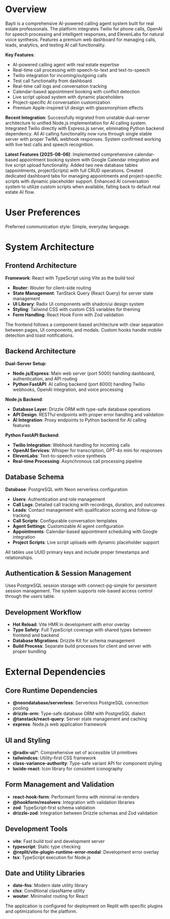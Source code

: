 # Overview

Bayti is a comprehensive AI-powered calling agent system built for real estate professionals. The platform integrates Twilio for phone calls, OpenAI for speech processing and intelligent responses, and ElevenLabs for natural voice synthesis. Features a premium web dashboard for managing calls, leads, analytics, and testing AI call functionality.

**Key Features**: 
- AI-powered calling agent with real estate expertise
- Real-time call processing with speech-to-text and text-to-speech
- Twilio integration for incoming/outgoing calls
- Test call functionality from dashboard
- Real-time call logs and conversation tracking
- Calendar-based appointment booking with conflict detection
- Live script upload system with dynamic placeholders
- Project-specific AI conversation customization
- Premium Apple-inspired UI design with glassmorphism effects

**Recent Integration**: Successfully migrated from unstable dual-server architecture to unified Node.js implementation for AI calling system. Integrated Twilio directly with Express.js server, eliminating Python backend dependency. All AI calling functionality now runs through single stable server with proper TwiML webhook responses. System confirmed working with live test calls and speech recognition.

**Latest Features (2025-08-06)**: Implemented comprehensive calendar-based appointment booking system with Google Calendar integration and live script upload functionality. Added two new database tables (appointments, projectScripts) with full CRUD operations. Created dedicated dashboard tabs for managing appointments and project-specific scripts with dynamic placeholder support. Enhanced AI conversation system to utilize custom scripts when available, falling back to default real estate AI flow.

# User Preferences

Preferred communication style: Simple, everyday language.

# System Architecture

## Frontend Architecture

**Framework**: React with TypeScript using Vite as the build tool
- **Router**: Wouter for client-side routing
- **State Management**: TanStack Query (React Query) for server state management
- **UI Library**: Radix UI components with shadcn/ui design system
- **Styling**: Tailwind CSS with custom CSS variables for theming
- **Form Handling**: React Hook Form with Zod validation

The frontend follows a component-based architecture with clear separation between pages, UI components, and modals. Custom hooks handle mobile detection and toast notifications.

## Backend Architecture

**Dual-Server Setup**: 
- **Node.js/Express**: Main web server (port 5000) handling dashboard, authentication, and API routing
- **Python FastAPI**: AI calling backend (port 8000) handling Twilio webhooks, OpenAI integration, and voice processing

**Node.js Backend**:
- **Database Layer**: Drizzle ORM with type-safe database operations
- **API Design**: RESTful endpoints with proper error handling and validation
- **AI Integration**: Proxy endpoints to Python backend for AI calling features

**Python FastAPI Backend**:
- **Twilio Integration**: Webhook handling for incoming calls
- **OpenAI Services**: Whisper for transcription, GPT-4o mini for responses
- **ElevenLabs**: Text-to-speech voice synthesis
- **Real-time Processing**: Asynchronous call processing pipeline

## Database Schema

**Database**: PostgreSQL with Neon serverless configuration
- **Users**: Authentication and role management
- **Call Logs**: Detailed call tracking with recordings, duration, and outcomes
- **Leads**: Contact management with qualification scoring and follow-up tracking
- **Call Scripts**: Configurable conversation templates
- **Agent Settings**: Customizable AI agent configuration
- **Appointments**: Calendar-based appointment scheduling with Google integration
- **Project Scripts**: Live script uploads with dynamic placeholder support

All tables use UUID primary keys and include proper timestamps and relationships.

## Authentication & Session Management

Uses PostgreSQL session storage with connect-pg-simple for persistent session management. The system supports role-based access control through the users table.

## Development Workflow

- **Hot Reload**: Vite HMR in development with error overlay
- **Type Safety**: Full TypeScript coverage with shared types between frontend and backend
- **Database Migrations**: Drizzle Kit for schema management
- **Build Process**: Separate build processes for client and server with proper bundling

# External Dependencies

## Core Runtime Dependencies
- **@neondatabase/serverless**: Serverless PostgreSQL connection pooling
- **drizzle-orm**: Type-safe database ORM with PostgreSQL dialect
- **@tanstack/react-query**: Server state management and caching
- **express**: Node.js web application framework

## UI and Styling
- **@radix-ui/***: Comprehensive set of accessible UI primitives
- **tailwindcss**: Utility-first CSS framework
- **class-variance-authority**: Type-safe variant API for component styling
- **lucide-react**: Icon library for consistent iconography

## Form Management and Validation
- **react-hook-form**: Performant forms with minimal re-renders
- **@hookform/resolvers**: Integration with validation libraries
- **zod**: TypeScript-first schema validation
- **drizzle-zod**: Integration between Drizzle schemas and Zod validation

## Development Tools
- **vite**: Fast build tool and development server
- **typescript**: Static type checking
- **@replit/vite-plugin-runtime-error-modal**: Development error overlay
- **tsx**: TypeScript execution for Node.js

## Date and Utility Libraries
- **date-fns**: Modern date utility library
- **clsx**: Conditional className utility
- **wouter**: Minimalist routing for React

The application is configured for deployment on Replit with specific plugins and optimizations for the platform.